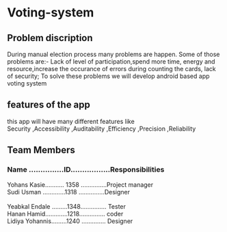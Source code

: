 # Voting-system
## Problem discription
During manual election process many problems are happen. Some of those problems are:-
Lack of level of participation,spend more time, energy and resource,increase the occurance of errors during counting the cards, 
lack of security; To solve these problems we will develop android based app voting system
## features of the app
this app will have many different features like  
         Security 
        ,Accessibility
        ,Auditability
        ,Efficiency
        ,Precision
        ,Reliability
## Team Members
### Name ...............ID.................Responsibilities 
Yohans Kasie........... 1358 ...............Project manager<br>
Sudi Usman .............1318 ...............Designer<br><br>
Yeabkal Endale .........1348............... Tester<br>
Hanan Hamid.............1218............... coder<br>
Lidiya Yohannis.........1240 .............. Designer<br>
